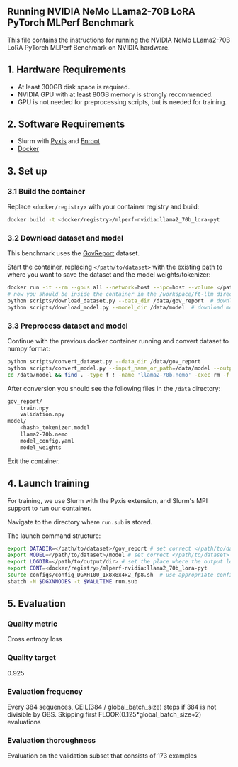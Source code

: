 ## Running NVIDIA NeMo LLama2-70B LoRA PyTorch MLPerf Benchmark

This file contains the instructions for running the NVIDIA NeMo LLama2-70B LoRA PyTorch MLPerf Benchmark on NVIDIA hardware.

## 1. Hardware Requirements

- At least 300GB disk space is required.
- NVIDIA GPU with at least 80GB memory is strongly recommended.
- GPU is not needed for preprocessing scripts, but is needed for training.

## 2. Software Requirements

- Slurm with [Pyxis](https://github.com/NVIDIA/pyxis) and [Enroot](https://github.com/NVIDIA/enroot)
- [Docker](https://www.docker.com/)

## 3. Set up

### 3.1 Build the container

Replace `<docker/registry>` with your container registry and build:

```bash
docker build -t <docker/registry>/mlperf-nvidia:llama2_70b_lora-pyt
```

### 3.2 Download dataset and model

This benchmark uses the [GovReport](https://gov-report-data.github.io/) dataset.

Start the container, replacing `</path/to/dataset>` with the existing path to where you want to save the dataset and the model weights/tokenizer:

```bash
docker run -it --rm --gpus all --network=host --ipc=host --volume </path/to/dataset>:/data <docker/registry>/mlperf-nvidia:llama2_70b_lora-pyt
# now you should be inside the container in the /workspace/ft-llm directory
python scripts/download_dataset.py --data_dir /data/gov_report  # download dataset
python scripts/download_model.py --model_dir /data/model  # download model checkpoint used for initialization; could take up to 30 minutes
```

### 3.3 Preprocess dataset and model

Continue with the previous docker container running and convert dataset to numpy format:

```bash
python scripts/convert_dataset.py --data_dir /data/gov_report
python scripts/convert_model.py --input_name_or_path=/data/model --output_path=/data/model/llama2-70b.nemo
cd /data/model && find . -type f ! -name 'llama2-70b.nemo' -exec rm -f {} + && tar -xvf llama2-70b.nemo
```

After conversion you should see the following files in the `/data` directory:

```bash
gov_report/
    train.npy
    validation.npy
model/
    <hash>_tokenizer.model
    llama2-70b.nemo
    model_config.yaml
    model_weights
```

Exit the container.

## 4. Launch training

For training, we use Slurm with the Pyxis extension, and Slurm's MPI support to run our container.

Navigate to the directory where `run.sub` is stored.

The launch command structure:

```bash
export DATADIR=</path/to/dataset>/gov_report # set correct </path/to/dataset>
export MODEL=</path/to/dataset>/model # set correct </path/to/dataset>
export LOGDIR=</path/to/output/dir> # set the place where the output logs will be saved
export CONT=<docker/registry>/mlperf-nvidia:llama2_70b_lora-pyt
source configs/config_DGXH100_1x8x8x4x2_fp8.sh  # use appropriate config
sbatch -N $DGXNNODES -t $WALLTIME run.sub
```

## 5. Evaluation

### Quality metric
Cross entropy loss

### Quality target
0.925

### Evaluation frequency
Every 384 sequences, CEIL(384 / global_batch_size) steps if 384 is not divisible by GBS. Skipping first FLOOR(0.125*global_batch_size+2) evaluations

### Evaluation thoroughness
Evaluation on the validation subset that consists of 173 examples